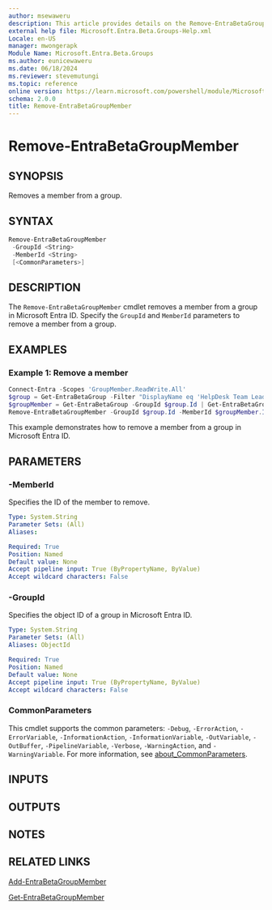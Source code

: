 ```yaml
---
author: msewaweru
description: This article provides details on the Remove-EntraBetaGroupMember command.
external help file: Microsoft.Entra.Beta.Groups-Help.xml
Locale: en-US
manager: mwongerapk
Module Name: Microsoft.Entra.Beta.Groups
ms.author: eunicewaweru
ms.date: 06/18/2024
ms.reviewer: stevemutungi
ms.topic: reference
online version: https://learn.microsoft.com/powershell/module/Microsoft.Entra.Beta.Groups/Remove-EntraBetaGroupMember
schema: 2.0.0
title: Remove-EntraBetaGroupMember
---
```


# Remove-EntraBetaGroupMember

## SYNOPSIS

Removes a member from a group.

## SYNTAX

```powershell
Remove-EntraBetaGroupMember
 -GroupId <String>
 -MemberId <String>
 [<CommonParameters>]
```

## DESCRIPTION

The `Remove-EntraBetaGroupMember` cmdlet removes a member from a group in Microsoft Entra ID. Specify the `GroupId` and `MemberId` parameters to remove a member from a group.

## EXAMPLES

### Example 1: Remove a member

```powershell
Connect-Entra -Scopes 'GroupMember.ReadWrite.All'
$group = Get-EntraBetaGroup -Filter "DisplayName eq 'HelpDesk Team Leaders'"
$groupMember = Get-EntraBetaGroup -GroupId $group.Id | Get-EntraBetaGroupMember | Where-Object {$_.displayName -eq 'Adele Vance'}
Remove-EntraBetaGroupMember -GroupId $group.Id -MemberId $groupMember.Id
```

This example demonstrates how to remove a member from a group in Microsoft Entra ID.

## PARAMETERS

### -MemberId

Specifies the ID of the member to remove.

```yaml
Type: System.String
Parameter Sets: (All)
Aliases:

Required: True
Position: Named
Default value: None
Accept pipeline input: True (ByPropertyName, ByValue)
Accept wildcard characters: False
```

### -GroupId

Specifies the object ID of a group in Microsoft Entra ID.

```yaml
Type: System.String
Parameter Sets: (All)
Aliases: ObjectId

Required: True
Position: Named
Default value: None
Accept pipeline input: True (ByPropertyName, ByValue)
Accept wildcard characters: False
```

### CommonParameters

This cmdlet supports the common parameters: `-Debug`, `-ErrorAction`, `-ErrorVariable`, `-InformationAction`, `-InformationVariable`, `-OutVariable`, `-OutBuffer`, `-PipelineVariable`, `-Verbose`, `-WarningAction`, and `-WarningVariable`. For more information, see [about_CommonParameters](https://go.microsoft.com/fwlink/?LinkID=113216).

## INPUTS

## OUTPUTS

## NOTES

## RELATED LINKS

[Add-EntraBetaGroupMember](Add-EntraBetaGroupMember.md)

[Get-EntraBetaGroupMember](Get-EntraBetaGroupMember.md)
